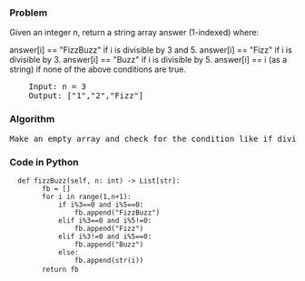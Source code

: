<h3> Problem </h3>
Given an integer n, return a string array answer (1-indexed) where:

answer[i] == "FizzBuzz" if i is divisible by 3 and 5.
answer[i] == "Fizz" if i is divisible by 3.
answer[i] == "Buzz" if i is divisible by 5.
answer[i] == i (as a string) if none of the above conditions are true.

<pre>
    Input: n = 3
    Output: ["1","2","Fizz"]
</pre>

<h3> Algorithm </h3>
<pre>
Make an empty array and check for the condition like if divisible from 3 and 5 or just 3 or just 5 or not divisible by any and append the list accordingly.
</pre>

<h3> Code in Python </h3>

<pre><code>  def fizzBuzz(self, n: int) -> List[str]:
        fb = []
        for i in range(1,n+1):
            if i%3==0 and i%5==0:
                fb.append("FizzBuzz")
            elif i%3==0 and i%5!=0:
                fb.append("Fizz")
            elif i%3!=0 and i%5==0:
                fb.append("Buzz")
            else:
                fb.append(str(i))
        return fb </code> </pre>
